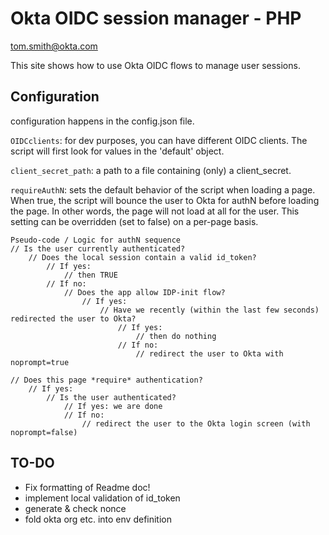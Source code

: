 # Okta OIDC session manager - PHP

tom.smith@okta.com

This site shows how to use Okta OIDC flows to manage user sessions.

## Configuration

configuration happens in the config.json file.

`OIDCclients`: for dev purposes, you can have different OIDC clients. The script will first look for values in the 'default' object.

`client_secret_path`: a path to a file containing (only) a client_secret.

`requireAuthN`: sets the default behavior of the script when loading a page. When true, the script will bounce the user to Okta for authN before loading the page. In other words, the page will not load at all for the user. This setting can be overridden (set to false) on a per-page basis.

```
Pseudo-code / Logic for authN sequence
// Is the user currently authenticated?
	// Does the local session contain a valid id_token?
		// If yes:
			// then TRUE
		// If no:
			// Does the app allow IDP-init flow?
				// If yes:
					// Have we recently (within the last few seconds) redirected the user to Okta?
						// If yes:
							// then do nothing
						// If no:
							// redirect the user to Okta with noprompt=true

// Does this page *require* authentication?
	// If yes:
		// Is the user authenticated?
			// If yes: we are done
			// If no:
				// redirect the user to the Okta login screen (with noprompt=false)

```

## TO-DO

* Fix formatting of Readme doc!
* implement local validation of id_token
* generate & check nonce
* fold okta org etc. into env definition
